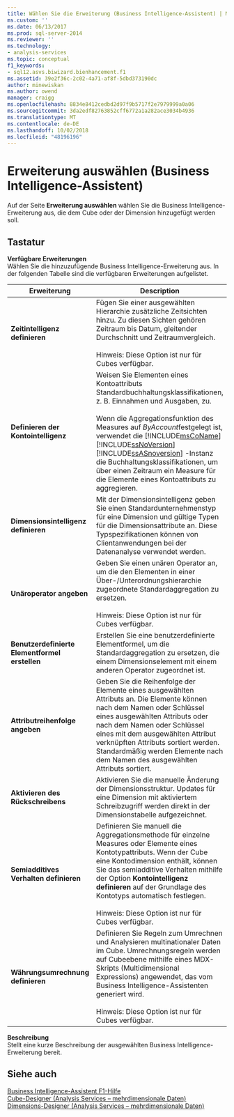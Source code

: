 ```yaml
---
title: Wählen Sie die Erweiterung (Business Intelligence-Assistent) | Microsoft-Dokumentation
ms.custom: ''
ms.date: 06/13/2017
ms.prod: sql-server-2014
ms.reviewer: ''
ms.technology:
- analysis-services
ms.topic: conceptual
f1_keywords:
- sql12.asvs.biwizard.bienhancement.f1
ms.assetid: 39e2f36c-2c02-4a71-af8f-5dbd373190dc
author: minewiskan
ms.author: owend
manager: craigg
ms.openlocfilehash: 8834e8412cedbd2d97f9b5717f2e7979999a0a06
ms.sourcegitcommit: 3da2edf82763852cff6772a1a282ace3034b4936
ms.translationtype: MT
ms.contentlocale: de-DE
ms.lasthandoff: 10/02/2018
ms.locfileid: "48196196"
---
```

# <a name="choose-enhancement-business-intelligence-wizard"></a>Erweiterung auswählen (Business Intelligence-Assistent)
  Auf der Seite **Erweiterung auswählen** wählen Sie die Business Intelligence-Erweiterung aus, die dem Cube oder der Dimension hinzugefügt werden soll.  
  
## <a name="options"></a>Tastatur  
 **Verfügbare Erweiterungen**  
 Wählen Sie die hinzuzufügende Business Intelligence-Erweiterung aus. In der folgenden Tabelle sind die verfügbaren Erweiterungen aufgelistet.  
  
|Erweiterung|Description|  
|-----------------|-----------------|  
|**Zeitintelligenz definieren**|Fügen Sie einer ausgewählten Hierarchie zusätzliche Zeitsichten hinzu. Zu diesen Sichten gehören Zeitraum bis Datum, gleitender Durchschnitt und Zeitraumvergleich.<br /><br /> Hinweis: Diese Option ist nur für Cubes verfügbar.|  
|**Definieren der Kontointelligenz**|Weisen Sie Elementen eines Kontoattributs Standardbuchhaltungsklassifikationen, z. B. Einnahmen und Ausgaben, zu.<br /><br /> Wenn die Aggregationsfunktion des Measures auf *ByAccount*festgelegt ist, verwendet die [!INCLUDE[msCoName](../includes/msconame-md.md)] [!INCLUDE[ssNoVersion](../includes/ssnoversion-md.md)] [!INCLUDE[ssASnoversion](../includes/ssasnoversion-md.md)] -Instanz die Buchhaltungsklassifikationen, um über einen Zeitraum ein Measure für die Elemente eines Kontoattributs zu aggregieren.|  
|**Dimensionsintelligenz definieren**|Mit der Dimensionsintelligenz geben Sie einen Standardunternehmenstyp für eine Dimension und gültige Typen für die Dimensionsattribute an. Diese Typspezifikationen können von Clientanwendungen bei der Datenanalyse verwendet werden.|  
|**Unäroperator angeben**|Geben Sie einen unären Operator an, um die den Elementen in einer Über-/Unterordnungshierarchie zugeordnete Standardaggregation zu ersetzen.<br /><br /> Hinweis: Diese Option ist nur für Cubes verfügbar.|  
|**Benutzerdefinierte Elementformel erstellen**|Erstellen Sie eine benutzerdefinierte Elementformel, um die Standardaggregation zu ersetzen, die einem Dimensionselement mit einem anderen Operator zugeordnet ist.|  
|**Attributreihenfolge angeben**|Geben Sie die Reihenfolge der Elemente eines ausgewählten Attributs an. Die Elemente können nach dem Namen oder Schlüssel eines ausgewählten Attributs oder nach dem Namen oder Schlüssel eines mit dem ausgewählten Attribut verknüpften Attributs sortiert werden. Standardmäßig werden Elemente nach dem Namen des ausgewählten Attributs sortiert.|  
|**Aktivieren des Rückschreibens**|Aktivieren Sie die manuelle Änderung der Dimensionsstruktur. Updates für eine Dimension mit aktiviertem Schreibzugriff werden direkt in der Dimensionstabelle aufgezeichnet.|  
|**Semiadditives Verhalten definieren**|Definieren Sie manuell die Aggregationsmethode für einzelne Measures oder Elemente eines Kontotypattributs. Wenn der Cube eine Kontodimension enthält, können Sie das semiadditive Verhalten mithilfe der Option **Kontointelligenz definieren** auf der Grundlage des Kontotyps automatisch festlegen.<br /><br /> Hinweis: Diese Option ist nur für Cubes verfügbar.|  
|**Währungsumrechnung definieren**|Definieren Sie Regeln zum Umrechnen und Analysieren multinationaler Daten im Cube. Umrechnungsregeln werden auf Cubeebene mithilfe eines MDX-Skripts (Multidimensional Expressions) angewendet, das vom Business Intelligence-Assistenten generiert wird.<br /><br /> Hinweis: Diese Option ist nur für Cubes verfügbar.|  
  
 **Beschreibung**  
 Stellt eine kurze Beschreibung der ausgewählten Business Intelligence-Erweiterung bereit.  
  
## <a name="see-also"></a>Siehe auch  
 [Business Intelligence-Assistent F1-Hilfe](business-intelligence-wizard-f1-help.md)   
 [Cube-Designer &#40;Analysis Services – mehrdimensionale Daten&#41;](cube-designer-analysis-services-multidimensional-data.md)   
 [Dimensions-Designer &#40;Analysis Services – mehrdimensionale Daten&#41;](dimension-designer-analysis-services-multidimensional-data.md)  
  
  
